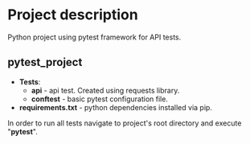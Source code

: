 # Project description

Python project using pytest framework for API tests. 

## pytest_project 
- __Tests__:
    - __api__ - api test. Created using requests library.
    - __conftest__ - basic pytest configuration file.
- __requirements.txt__ - python dependencies installed via pip.


In order to run all tests navigate to project's root directory and execute "__pytest__".
